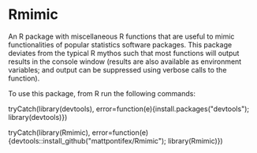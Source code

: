 # Rmimic
An R package with miscellaneous R functions that are useful to mimic functionalities of popular statistics software packages. This package deviates from the typical R mythos such that most functions will output results in the console window (results are also available as environment variables; and output can be suppressed using verbose calls to the function).

To use this package, from R run the following commands:

tryCatch(library(devtools), error=function(e){install.packages("devtools"); library(devtools)})

tryCatch(library(Rmimic), error=function(e){devtools::install_github("mattpontifex/Rmimic"); library(Rmimic)})
